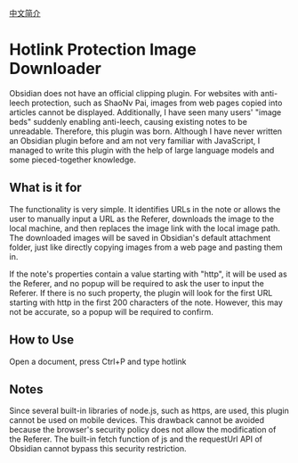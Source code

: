 [中文简介](README_CN.md)

# Hotlink Protection Image Downloader
Obsidian does not have an official clipping plugin. For websites with anti-leech protection, such as ShaoNv Pai, images from web pages copied into articles cannot be displayed. Additionally, I have seen many users' "image beds" suddenly enabling anti-leech, causing existing notes to be unreadable. Therefore, this plugin was born. Although I have never written an Obsidian plugin before and am not very familiar with JavaScript, I managed to write this plugin with the help of large language models and some pieced-together knowledge.

## What is it for
The functionality is very simple. It identifies URLs in the note or allows the user to manually input a URL as the Referer, downloads the image to the local machine, and then replaces the image link with the local image path. The downloaded images will be saved in Obsidian's default attachment folder, just like directly copying images from a web page and pasting them in.

If the note's properties contain a value starting with "http", it will be used as the Referer, and no popup will be required to ask the user to input the Referer.
If there is no such property, the plugin will look for the first URL starting with http in the first 200 characters of the note. However, this may not be accurate, so a popup will be required to confirm.

## How to Use
Open a document, press Ctrl+P and type hotlink

## Notes
Since several built-in libraries of node.js, such as https, are used, this plugin cannot be used on mobile devices. This drawback cannot be avoided because the browser's security policy does not allow the modification of the Referer. The built-in fetch function of js and the requestUrl API of Obsidian cannot bypass this security restriction.